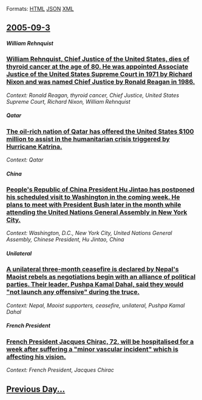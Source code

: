
Formats: [HTML](2005/09/3/index.html)  [JSON](2005/09/3/index.json)  [XML](2005/09/3/index.xml)  

## [2005-09-3](/news/2005/09/3/index.md)

##### William Rehnquist
### [ William Rehnquist, Chief Justice of the United States, dies of thyroid cancer at the age of 80. He was appointed Associate Justice of the United States Supreme Court in 1971 by Richard Nixon and was named Chief Justice by Ronald Reagan in 1986. ](/news/2005/09/3/william-rehnquist-chief-justice-of-the-united-states-dies-of-thyroid-cancer-at-the-age-of-80-he-was-appointed-associate-justice-of-the-u.md)
_Context: Ronald Reagan, thyroid cancer, Chief Justice, United States Supreme Court, Richard Nixon, William Rehnquist_

##### Qatar
### [ The oil-rich nation of Qatar has offered the United States $100 million to assist in the humanitarian crisis triggered by Hurricane Katrina. ](/news/2005/09/3/the-oil-rich-nation-of-qatar-has-offered-the-united-states-100-million-to-assist-in-the-humanitarian-crisis-triggered-by-hurricane-katrina.md)
_Context: Qatar_

##### China
### [ People's Republic of China President Hu Jintao has postponed his scheduled visit to Washington in the coming week. He plans to meet with President Bush later in the month while attending the United Nations General Assembly in New York City. ](/news/2005/09/3/people-s-republic-of-china-president-hu-jintao-has-postponed-his-scheduled-visit-to-washington-in-the-coming-week-he-plans-to-meet-with-pr.md)
_Context: Washington, D.C., New York City, United Nations General Assembly, Chinese President, Hu Jintao, China_

##### Unilateral
### [ A unilateral three-month ceasefire is declared by Nepal's Maoist rebels as negotiations begin with an alliance of political parties. Their leader, Pushpa Kamal Dahal, said they would "not launch any offensive" during the truce. ](/news/2005/09/3/a-unilateral-three-month-ceasefire-is-declared-by-nepal-s-maoist-rebels-as-negotiations-begin-with-an-alliance-of-political-parties-their.md)
_Context: Nepal, Maoist supporters, ceasefire, unilateral, Pushpa Kamal Dahal_

##### French President
### [ French President Jacques Chirac, 72, will be hospitalised for a week after suffering a "minor vascular incident" which is affecting his vision. ](/news/2005/09/3/french-president-jacques-chirac-72-will-be-hospitalised-for-a-week-after-suffering-a-minor-vascular-incident-which-is-affecting-his-vis.md)
_Context: French President, Jacques Chirac_

## [Previous Day...](/news/2005/09/2/index.md)

